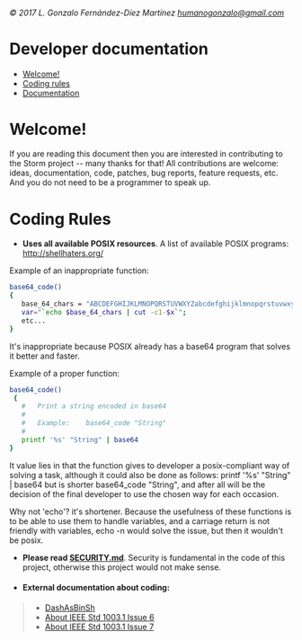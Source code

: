 ###### © 2017 L. Gonzalo Fernández-Díez Martínez <humanogonzalo@gmail.com>

# Developer documentation

* <a href="#welcome">Welcome!</a>
* <a href="#coding-rules">Coding rules</a>
* <a href="#documentation">Documentation</a>

<a name="welcome"></a>

# Welcome!

If you are reading this document then you are interested in contributing to the Storm project -- many thanks for that!
All contributions are welcome: ideas, documentation, code, patches, bug reports, feature requests, etc.  And you do not
need to be a programmer to speak up.

<a name="coding-rules"></a>

# Coding Rules

* **Uses all available POSIX resources**. A list of available POSIX programs: http://shellhaters.org/
 
 Example of an inappropriate function:
 ```sh
 base64_code()
 {
 	base_64_chars = "ABCDEFGHIJKLMNOPQRSTUVWXYZabcdefghijklmnopqrstuvwxyz0123456789+/"
 	var="`echo $base_64_chars | cut -c1-$x`";
 	etc...
 }
 ```
 It's inappropriate because POSIX already has a base64 program that solves it better and faster.
 
 Example of a proper function:
 ```sh
 base64_code()
  {
    #	Print a string encoded in base64
    #
    #	Example:	base64_code "String"
    # 
 	printf '%s' "String" | base64
 }
 ```
 It value lies in that the function gives to developer a posix-compliant way of solving 
 a task, although it could also be done as follows:
 printf '%s' "String" | base64
 but is shorter base64_code "String", and after all will be the decision of the final developer to use the chosen way 
 for each occasion.
 
 Why not 'echo'? it's shortener.
 Because the usefulness of these functions is to be able to use them to handle variables, and a carriage return is not friendly with variables, echo -n would solve the issue, but then it wouldn't be posix.

* **Please read [SECURITY.md](https://github.com/gonzalofdz/lispo/blob/master/.github/SECURITY.md)**. Security is fundamental in the code of this project, otherwise this project would not make sense.
 
 <a name="documentation"></a>
 
* #### External documentation about coding:

 >* [DashAsBinSh](https://wiki.ubuntu.com/DashAsBinSh)
 >* [About IEEE Std 1003.1 Issue 6](http://pubs.opengroup.org/onlinepubs/009695399/utilities/contents.html)
 >* [About IEEE Std 1003.1 Issue 7](http://pubs.opengroup.org/onlinepubs/9699919799/)

